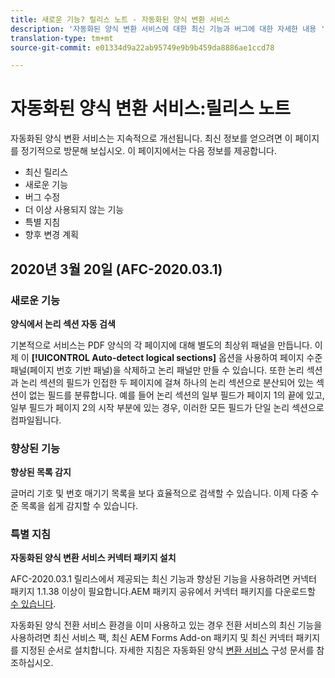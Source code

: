 ```yaml
---
title: 새로운 기능? 릴리스 노트 - 자동화된 양식 변환 서비스
description: '자동화된 양식 변환 서비스에 대한 최신 기능과 버그에 대한 자세한 내용 '
translation-type: tm+mt
source-git-commit: e01334d9a22ab95749e9b9b459da8886ae1ccd78

---
```



# 자동화된 양식 변환 서비스:릴리스 노트

자동화된 양식 변환 서비스는 지속적으로 개선됩니다. 최신 정보를 얻으려면 이 페이지를 정기적으로 방문해 보십시오. 이 페이지에서는 다음 정보를 제공합니다.

* 최신 릴리스
* 새로운 기능
* 버그 수정
* 더 이상 사용되지 않는 기능
* 특별 지침
* 향후 변경 계획

## 2020년 3월 20일 (AFC-2020.03.1)

### 새로운 기능

**양식에서 논리 섹션 자동 검색**

기본적으로 서비스는 PDF 양식의 각 페이지에 대해 별도의 최상위 패널을 만듭니다. 이제 이 **[!UICONTROL Auto-detect logical sections]** 옵션을 사용하여 페이지 수준 패널(페이지 번호 기반 패널)을 삭제하고 논리 패널만 만들 수 있습니다.  또한 논리 섹션과 논리 섹션의 필드가 인접한 두 페이지에 걸쳐 하나의 논리 섹션으로 분산되어 있는 섹션이 없는 필드를 분류합니다. 예를 들어 논리 섹션의 일부 필드가 페이지 1의 끝에 있고, 일부 필드가 페이지 2의 시작 부분에 있는 경우, 이러한 모든 필드가 단일 논리 섹션으로 컴파일됩니다.

### 향상된 기능

**향상된 목록 감지**

글머리 기호 및 번호 매기기 목록을 보다 효율적으로 검색할 수 있습니다. 이제 다중 수준 목록을 쉽게 감지할 수 있습니다.

### 특별 지침

**자동화된 양식 변환 서비스 커넥터 패키지 설치**

AFC-2020.03.1 릴리스에서 제공되는 최신 기능과 향상된 기능을 사용하려면 커넥터 패키지 1.1.38 이상이 필요합니다.AEM 패키지 공유에서 커넥터 패키지를 다운로드할 [수 있습니다](https://www.adobeaemcloud.com/content/marketplace/marketplaceProxy.html?packagePath=/content/companies/public/adobe/packages/cq650/featurepack/AFCS-Connector-2020.03.1).

자동화된 양식 전환 서비스 환경을 이미 사용하고 있는 경우 전환 서비스의 최신 기능을 사용하려면 최신 서비스 팩, 최신 AEM Forms Add-on 패키지 및 최신 커넥터 패키지를 지정된 순서로 설치합니다. 자세한 지침은 자동화된 양식 [변환 서비스](configure-service.md) 구성 문서를 참조하십시오.
